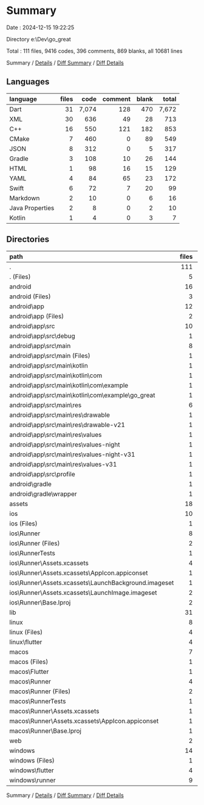 # Summary

Date : 2024-12-15 19:22:25

Directory e:\\Dev\\go_great

Total : 111 files,  9416 codes, 396 comments, 869 blanks, all 10681 lines

Summary / [Details](details.md) / [Diff Summary](diff.md) / [Diff Details](diff-details.md)

## Languages
| language | files | code | comment | blank | total |
| :--- | ---: | ---: | ---: | ---: | ---: |
| Dart | 31 | 7,074 | 128 | 470 | 7,672 |
| XML | 30 | 636 | 49 | 28 | 713 |
| C++ | 16 | 550 | 121 | 182 | 853 |
| CMake | 7 | 460 | 0 | 89 | 549 |
| JSON | 8 | 312 | 0 | 5 | 317 |
| Gradle | 3 | 108 | 10 | 26 | 144 |
| HTML | 1 | 98 | 16 | 15 | 129 |
| YAML | 4 | 84 | 65 | 23 | 172 |
| Swift | 6 | 72 | 7 | 20 | 99 |
| Markdown | 2 | 10 | 0 | 6 | 16 |
| Java Properties | 2 | 8 | 0 | 2 | 10 |
| Kotlin | 1 | 4 | 0 | 3 | 7 |

## Directories
| path | files | code | comment | blank | total |
| :--- | ---: | ---: | ---: | ---: | ---: |
| . | 111 | 9,416 | 396 | 869 | 10,681 |
| . (Files) | 5 | 91 | 65 | 27 | 183 |
| android | 16 | 251 | 56 | 40 | 347 |
| android (Files) | 3 | 54 | 0 | 12 | 66 |
| android\\app | 12 | 192 | 56 | 27 | 275 |
| android\\app (Files) | 2 | 86 | 10 | 15 | 111 |
| android\\app\\src | 10 | 106 | 46 | 12 | 164 |
| android\\app\\src\\debug | 1 | 3 | 4 | 1 | 8 |
| android\\app\\src\\main | 8 | 100 | 38 | 10 | 148 |
| android\\app\\src\\main (Files) | 1 | 28 | 6 | 1 | 35 |
| android\\app\\src\\main\\kotlin | 1 | 4 | 0 | 3 | 7 |
| android\\app\\src\\main\\kotlin\\com | 1 | 4 | 0 | 3 | 7 |
| android\\app\\src\\main\\kotlin\\com\\example | 1 | 4 | 0 | 3 | 7 |
| android\\app\\src\\main\\kotlin\\com\\example\\go_great | 1 | 4 | 0 | 3 | 7 |
| android\\app\\src\\main\\res | 6 | 68 | 32 | 6 | 106 |
| android\\app\\src\\main\\res\\drawable | 1 | 9 | 0 | 1 | 10 |
| android\\app\\src\\main\\res\\drawable-v21 | 1 | 9 | 0 | 1 | 10 |
| android\\app\\src\\main\\res\\values | 1 | 13 | 9 | 1 | 23 |
| android\\app\\src\\main\\res\\values-night | 1 | 13 | 9 | 1 | 23 |
| android\\app\\src\\main\\res\\values-night-v31 | 1 | 12 | 7 | 1 | 20 |
| android\\app\\src\\main\\res\\values-v31 | 1 | 12 | 7 | 1 | 20 |
| android\\app\\src\\profile | 1 | 3 | 4 | 1 | 8 |
| android\\gradle | 1 | 5 | 0 | 1 | 6 |
| android\\gradle\\wrapper | 1 | 5 | 0 | 1 | 6 |
| assets | 18 | 123 | 1 | 16 | 140 |
| ios | 10 | 264 | 4 | 14 | 282 |
| ios (Files) | 1 | 7 | 0 | 0 | 7 |
| ios\\Runner | 8 | 250 | 2 | 10 | 262 |
| ios\\Runner (Files) | 2 | 13 | 0 | 3 | 16 |
| ios\\RunnerTests | 1 | 7 | 2 | 4 | 13 |
| ios\\Runner\\Assets.xcassets | 4 | 169 | 0 | 5 | 174 |
| ios\\Runner\\Assets.xcassets\\AppIcon.appiconset | 1 | 122 | 0 | 1 | 123 |
| ios\\Runner\\Assets.xcassets\\LaunchBackground.imageset | 1 | 21 | 0 | 1 | 22 |
| ios\\Runner\\Assets.xcassets\\LaunchImage.imageset | 2 | 26 | 0 | 3 | 29 |
| ios\\Runner\\Base.lproj | 2 | 68 | 2 | 2 | 72 |
| lib | 31 | 7,074 | 128 | 470 | 7,672 |
| linux | 8 | 314 | 27 | 82 | 423 |
| linux (Files) | 4 | 204 | 18 | 55 | 277 |
| linux\\flutter | 4 | 110 | 9 | 27 | 146 |
| macos | 7 | 471 | 5 | 16 | 492 |
| macos (Files) | 1 | 7 | 0 | 0 | 7 |
| macos\\Flutter | 1 | 26 | 3 | 4 | 33 |
| macos\\Runner | 4 | 431 | 0 | 8 | 439 |
| macos\\Runner (Files) | 2 | 20 | 0 | 6 | 26 |
| macos\\RunnerTests | 1 | 7 | 2 | 4 | 13 |
| macos\\Runner\\Assets.xcassets | 1 | 68 | 0 | 1 | 69 |
| macos\\Runner\\Assets.xcassets\\AppIcon.appiconset | 1 | 68 | 0 | 1 | 69 |
| macos\\Runner\\Base.lproj | 1 | 343 | 0 | 1 | 344 |
| web | 2 | 133 | 16 | 16 | 165 |
| windows | 14 | 695 | 94 | 188 | 977 |
| windows (Files) | 1 | 89 | 0 | 20 | 109 |
| windows\\flutter | 4 | 144 | 9 | 29 | 182 |
| windows\\runner | 9 | 462 | 85 | 139 | 686 |

Summary / [Details](details.md) / [Diff Summary](diff.md) / [Diff Details](diff-details.md)